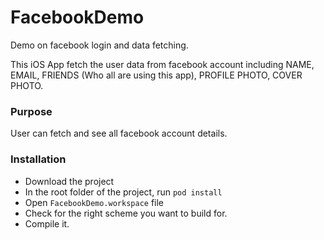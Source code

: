 # FacebookDemo
Demo on facebook login and data fetching.

This iOS App fetch the user data from facebook account including NAME, EMAIL, FRIENDS (Who all are using this app), PROFILE PHOTO, COVER PHOTO.

### Purpose ###

User can fetch and see all facebook account details.


### Installation ###

* Download the project
* In the root folder of the project, run `pod install`
* Open `FacebookDemo.workspace` file
* Check for the right scheme you want to build for.
* Compile it.
